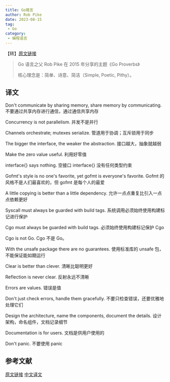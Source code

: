 ```yaml
---
title: Go箴言
author: Rob Pike
date: 2023-08-15
tag:
 - Go
category:
 - 编程语言
---
```


【转】[原文链接](http://go-proverbs.github.io/)

<!-- more -->

> Go 语言之父 Rob Pike 在 2015 年分享的主题《Go Proverbs》
>
> 核心理念是：简单、诗意、简洁（Simple, Poetic, Pithy）。

## 译文

Don't communicate by sharing memory, share memory by communicating.
不要通过共享内存进行通信，通过通信共享内存

Concurrency is not parallelism.
并发不是并行

Channels orchestrate; mutexes serialize.
管道用于协调；互斥锁用于同步

The bigger the interface, the weaker the abstraction.
接口越大，抽象就越弱

Make the zero value useful.
利用好零值

interface{} says nothing.
空接口 interface{} 没有任何类型约束

Gofmt's style is no one's favorite, yet gofmt is everyone's favorite.
Gofmt 的风格不是人们最喜欢的，但 gofmt 是每个人的最爱

A little copying is better than a little dependency.
允许一点点重复比引入一点点依赖更好

Syscall must always be guarded with build tags.
系统调用必须始终使用构建标记进行保护

Cgo must always be guarded with build tags.
必须始终使用构建标记保护 Cgo

Cgo is not Go.
Cgo 不是 Go。

With the unsafe package there are no guarantees.
使用标准库的 unsafe 包，不能保证能如期运行

Clear is better than clever.
清晰比聪明更好

Reflection is never clear.
反射永远不清晰

Errors are values.
错误是值

Don't just check errors, handle them gracefully.
不要只检查错误，还要优雅地处理它们

Design the architecture, name the components, document the details.
设计架构，命名组件，文档记录细节

Documentation is for users.
文档是供用户使用的

Don't panic.
不要使用 panic

## 参考文献

[原文链接](http://go-proverbs.github.io/)
[中文译文](https://zhuanlan.zhihu.com/p/514680942)
